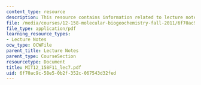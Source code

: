 ```yaml
---
content_type: resource
description: This resource contains information related to lecture notes.
file: /media/courses/12-158-molecular-biogeochemistry-fall-2011/6f70ac9c58e50b2f352c067543d32fed_MIT12_158F11_lec7.pdf
file_type: application/pdf
learning_resource_types:
- Lecture Notes
ocw_type: OCWFile
parent_title: Lecture Notes
parent_type: CourseSection
resourcetype: Document
title: MIT12_158F11_lec7.pdf
uid: 6f70ac9c-58e5-0b2f-352c-067543d32fed
---
```

